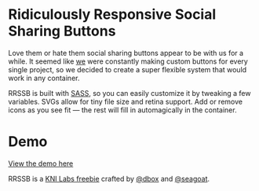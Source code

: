 
# Ridiculously Responsive Social Sharing Buttons
<p>Love them or hate them social sharing buttons appear to be with us for a while. It seemed like <a href="http://www.kurtnoble.com">we</a> were constantly making custom buttons for every single project, so we decided to create a super flexible system that would work in any container.</p>

<p>RRSSB is built with <a href="http://sass-lang.com/">SASS</a>, so you can easily customize it by tweaking a few variables. SVGs allow for tiny file size and retina support. Add or remove icons as you see fit &mdash; the rest will fill in automagically in the container.</p>

# Demo
<p><a href="http://kurtnoble.com/labs/rrssb/">View the demo here</a></p>

<p>RRSSB is a <a href="http://devsitelocation.com/projects/rrssb/">KNI Labs freebie</a> crafted by <a href="http://www.twitter.com/dbox/">@dbox</a> and <a href="http://www.twitter.com/seagoat">@seagoat</a>.</p>